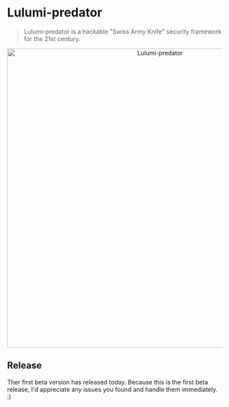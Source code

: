 # Lulumi-predator

> Lulumi-predator is a hackable "Swiss Army Knife" security framework for the 21st century.

<p align="center">
  <img alt="Lulumi-predator" src="https://i.imgur.com/HsYWmOC.png" width="700px">
</p>

## Release

Ther first beta version has released today. Because this is the first beta release, I'd appreciate any issues you found and handle them immediately. :)

